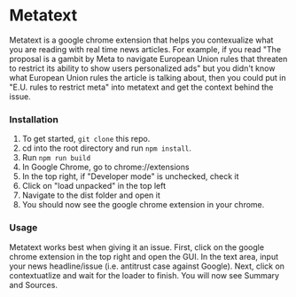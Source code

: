 # Metatext

Metatext is a google chrome extension that helps you contexualize what you are reading with real time news articles. 
For example, if you read "The proposal is a gambit by Meta to navigate European Union rules that threaten to restrict its ability to show users personalized ads" but you didn't know what European Union rules the article is talking about, then you could put in
"E.U. rules to restrict meta" into metatext and get the context behind the issue.

### Installation
1. To get started, ```git clone``` this repo.
2. cd into the root directory and run ```npm install```.
3. Run ```npm run build```
4. In Google Chrome, go to chrome://extensions
5. In the top right, if "Developer mode" is unchecked, check it
6. Click on "load unpacked" in the top left
7. Navigate to the dist folder and open it
8. You should now see the google chrome extension in your chrome.

### Usage
Metatext works best when giving it an issue. First, click on the google chrome extension in the top right and open the GUI.
In the text area, input your news headline/issue (i.e. antitrust case against Google). Next, click on contextuatlize and wait 
for the loader to finish. You will now see Summary and Sources. 